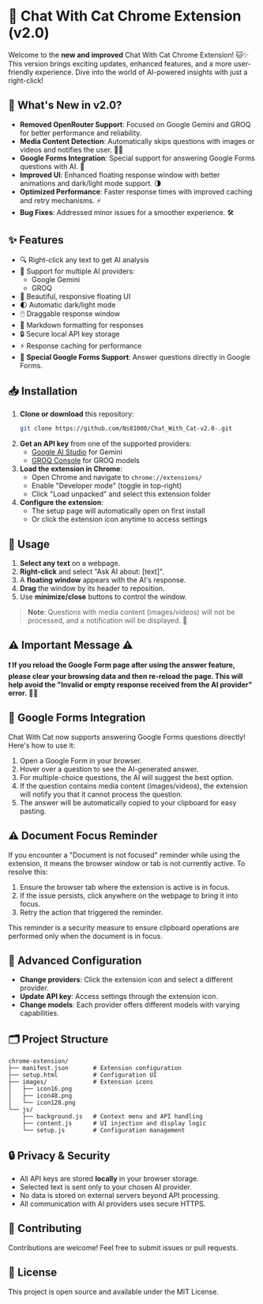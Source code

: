 # 🚀 Chat With Cat Chrome Extension (v2.0)

Welcome to the **new and improved** Chat With Cat Chrome Extension! 🐱✨ This version brings exciting updates, enhanced features, and a more user-friendly experience. Dive into the world of AI-powered insights with just a right-click!

## 🌟 What's New in v2.0?

- **Removed OpenRouter Support**: Focused on Google Gemini and GROQ for better performance and reliability.
- **Media Content Detection**: Automatically skips questions with images or videos and notifies the user. 📸🎥
- **Google Forms Integration**: Special support for answering Google Forms questions with AI. 📝
- **Improved UI**: Enhanced floating response window with better animations and dark/light mode support. 🌗
- **Optimized Performance**: Faster response times with improved caching and retry mechanisms. ⚡
- **Bug Fixes**: Addressed minor issues for a smoother experience. 🛠️

## ✨ Features

- 🔍 Right-click any text to get AI analysis
- 🔄 Support for multiple AI providers:
  - Google Gemini
  - GROQ
- 🎨 Beautiful, responsive floating UI
- 🌓 Automatic dark/light mode
- 🖱️ Draggable response window
- 📝 Markdown formatting for responses
- 🔒 Secure local API key storage
- ⚡ Response caching for performance
- 📝 **Special Google Forms Support**: Answer questions directly in Google Forms.

## 📥 Installation

1. **Clone or download** this repository:
   ```bash
   git clone https://github.com/Ns81000/Chat_With_Cat-v2.0-.git
   ```
2. **Get an API key** from one of the supported providers:
   - [Google AI Studio](https://makersuite.google.com/app/apikey) for Gemini
   - [GROQ Console](https://console.groq.com/keys) for GROQ models
3. **Load the extension in Chrome**:
   - Open Chrome and navigate to `chrome://extensions/`
   - Enable "Developer mode" (toggle in top-right)
   - Click "Load unpacked" and select this extension folder
4. **Configure the extension**:
   - The setup page will automatically open on first install
   - Or click the extension icon anytime to access settings

## 🚀 Usage

1. **Select any text** on a webpage.
2. **Right-click** and select "Ask AI about: [text]".
3. A **floating window** appears with the AI's response.
4. **Drag** the window by its header to reposition.
5. Use **minimize/close** buttons to control the window.

> **Note**: Questions with media content (images/videos) will not be processed, and a notification will be displayed. 📢

## ⚠️ **Important Message** ⚠️

**❗ If you reload the Google Form page after using the answer feature, please clear your browsing data and then re-reload the page. This will help avoid the "Invalid or empty response received from the AI provider" error.** 🧹🔄

## 📝 Google Forms Integration

Chat With Cat now supports answering Google Forms questions directly! Here's how to use it:

1. Open a Google Form in your browser.
2. Hover over a question to see the AI-generated answer.
3. For multiple-choice questions, the AI will suggest the best option.
4. If the question contains media content (images/videos), the extension will notify you that it cannot process the question.
5. The answer will be automatically copied to your clipboard for easy pasting.

## ⚠️ Document Focus Reminder

If you encounter a "Document is not focused" reminder while using the extension, it means the browser window or tab is not currently active. To resolve this:

1. Ensure the browser tab where the extension is active is in focus.
2. If the issue persists, click anywhere on the webpage to bring it into focus.
3. Retry the action that triggered the reminder.

This reminder is a security measure to ensure clipboard operations are performed only when the document is in focus.

## 🔧 Advanced Configuration

- **Change providers**: Click the extension icon and select a different provider.
- **Update API key**: Access settings through the extension icon.
- **Change models**: Each provider offers different models with varying capabilities.

## 🗂️ Project Structure

```
chrome-extension/
├── manifest.json       # Extension configuration
├── setup.html          # Configuration UI 
├── images/             # Extension icons
│   ├── icon16.png
│   ├── icon48.png
│   └── icon128.png
└── js/
    ├── background.js   # Context menu and API handling
    ├── content.js      # UI injection and display logic
    └── setup.js        # Configuration management
```

## 🔒 Privacy & Security

- All API keys are stored **locally** in your browser storage.
- Selected text is sent only to your chosen AI provider.
- No data is stored on external servers beyond API processing.
- All communication with AI providers uses secure HTTPS.

## 🤝 Contributing

Contributions are welcome! Feel free to submit issues or pull requests.

## 📜 License

This project is open source and available under the MIT License.
